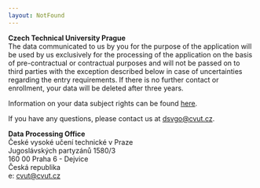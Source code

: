 ```yaml
---
layout: NotFound
---
```


**Czech Technical University Prague**  
The data communicated to us by you for the purpose of the application will be used by us exclusively for the processing of the application on the basis of pre-contractual or contractual purposes and will not be passed on to third parties with the exception described below in case of uncertainties regarding the entry requirements.
If there is no further contact or enrollment, your data will be deleted after three years.

Information on your data subject rights can be found [here](https://www.technikum-wien.at/information-ueber-ihre-rechte-gemaess-datenschutz-grundverordnung/).

If you have any questions, please contact us at dsvgo@cvut.cz.

**Data Processing Office**  
České vysoké učení technické v Praze  
Jugoslávských partyzánů 1580/3  
160 00 Praha 6 - Dejvice  
Česká republika  
e: cvut@cvut.cz

<!-- more -->

